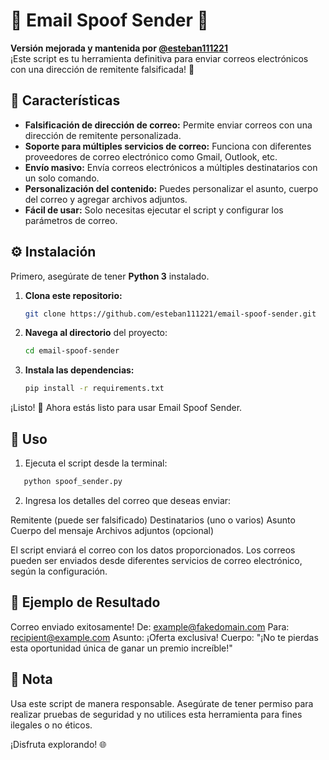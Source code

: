 # 📩 Email Spoof Sender 📩

**Versión mejorada y mantenida por [@esteban111221](https://github.com/esteban111221)**  
¡Este script es tu herramienta definitiva para enviar correos electrónicos con una dirección de remitente falsificada! 📨

## 🚀 Características

- **Falsificación de dirección de correo:** Permite enviar correos con una dirección de remitente personalizada.
- **Soporte para múltiples servicios de correo:** Funciona con diferentes proveedores de correo electrónico como Gmail, Outlook, etc.
- **Envío masivo:** Envía correos electrónicos a múltiples destinatarios con un solo comando.
- **Personalización del contenido:** Puedes personalizar el asunto, cuerpo del correo y agregar archivos adjuntos.
- **Fácil de usar:** Solo necesitas ejecutar el script y configurar los parámetros de correo.

## ⚙️ Instalación

Primero, asegúrate de tener **Python 3** instalado.

1. **Clona este repositorio:**
   ```bash
   git clone https://github.com/esteban111221/email-spoof-sender.git
2. **Navega al directorio** del proyecto:
   ```bash
   cd email-spoof-sender
   ```
3. **Instala las dependencias:**
   ```bash
   pip install -r requirements.txt
   ```
¡Listo! 🎉 Ahora estás listo para usar Email Spoof Sender.

## 📝 Uso
1. Ejecuta el script desde la terminal:

```bash
   python spoof_sender.py
```
2. Ingresa los detalles del correo que deseas enviar:

Remitente (puede ser falsificado)
Destinatarios (uno o varios)
Asunto
Cuerpo del mensaje
Archivos adjuntos (opcional)

El script enviará el correo con los datos proporcionados. Los correos pueden ser enviados desde diferentes servicios de correo electrónico, según la configuración.

## 📄 Ejemplo de Resultado

Correo enviado exitosamente!
De: example@fakedomain.com
Para: recipient@example.com
Asunto: ¡Oferta exclusiva!
Cuerpo: "¡No te pierdas esta oportunidad única de ganar un premio increíble!"

## 🚨 Nota
Usa este script de manera responsable. Asegúrate de tener permiso para realizar pruebas de seguridad y no utilices esta herramienta para fines ilegales o no éticos.

¡Disfruta explorando! 🌐